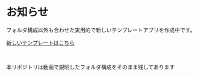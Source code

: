 # お知らせ

フォルダ構成以外も合わせた実用的で新しいテンプレートアプリを作成中です。

[新しいテンプレートはこちら](https://github.com/rbdog/templates/tree/main/flutter_android_ios)

<br />

本リポジトリは動画で説明したフォルダ構成をそのまま残してあります

